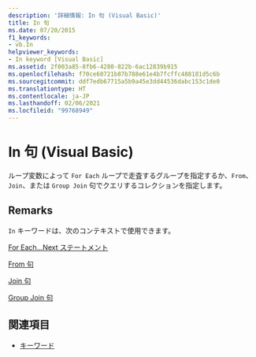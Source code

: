 ```yaml
---
description: '詳細情報: In 句 (Visual Basic)'
title: In 句
ms.date: 07/20/2015
f1_keywords:
- vb.In
helpviewer_keywords:
- In keyword [Visual Basic]
ms.assetid: 2f003a85-8fb6-4280-822b-6ac12839b915
ms.openlocfilehash: f70ce60721b87b788e61e4b7fcffc488181d5c6b
ms.sourcegitcommit: ddf7edb67715a5b9a45e3dd44536dabc153c1de0
ms.translationtype: HT
ms.contentlocale: ja-JP
ms.lasthandoff: 02/06/2021
ms.locfileid: "99768949"
---
```

# <a name="in-clause-visual-basic"></a>In 句 (Visual Basic)

ループ変数によって `For Each` ループで走査するグループを指定するか、`From`、`Join`、または `Group Join` 句でクエリするコレクションを指定します。  
  
## <a name="remarks"></a>Remarks  

 `In` キーワードは、次のコンテキストで使用できます。  
  
 [For Each...Next ステートメント](for-each-next-statement.md)  
  
 [From 句](../queries/from-clause.md)  
  
 [Join 句](../queries/join-clause.md)  
  
 [Group Join 句](../queries/group-join-clause.md)  
  
## <a name="see-also"></a>関連項目

- [キーワード](../keywords/index.md)
